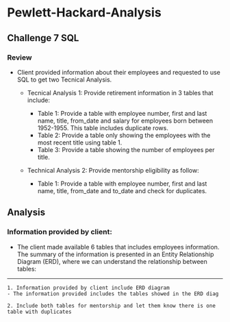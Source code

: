 # Pewlett-Hackard-Analysis
## Challenge 7 SQL

### Review
- Client provided information about their employees and requested to use SQL to get two Tecnical Analysis.
  - Tecnical Analysis 1: Provide retirement information in 3 tables that include:
    - Table 1: Provide a table with employee number, first and last name, title, from_date and salary for employees born between 1952-1955.  This table includes duplicate rows.
    - Table 2: Provide a table only showing the employees with the most recent title using table 1.
    - Table 3: Provide a table showing the number of employees per title.
  
  - Technical Analysis 2: Provide mentorship eligibility as follow:
    - Table 1: Provide a table with employee number, first and last name, title, from_date and to_date and check for duplicates.
 
 ## Analysis
 ### Information provided by client:
  - The client made available 6 tables that includes employees information.  The summary of the information is presented in an Entity Relationship Diagram (ERD), where we can understand the relationship between tables:
  
  
_____________________________ 
    1. Information provided by client include ERD diagram
    - The information provided includes the tables showed in the ERD diag
    
    2. Include both tables for mentorship and let them know there is one table with duplicates
